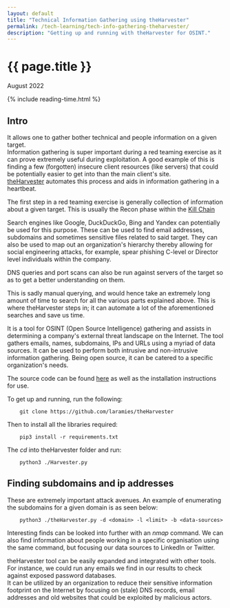 ```yaml
---
layout: default
title: "Technical Information Gathering using theHarvester"
permalink: /tech-learning/tech-info-gathering-theharvester/
description: "Getting up and running with theHarvester for OSINT."
---
```

<h1>{{ page.title }}</h1>
<p class="subtitle">August 2022</p>

{% include reading-time.html %}

## Intro
It allows one to gather bother technical and people information on a given target.  
Information gathering is super important during a red teaming exercise as it can prove extremely useful during exploitation. A good example of this is finding a few (forgotten) insecure client resources (like servers) that could be potentially easier to get into than the main client's site.  
[theHarvester](https://www.kali.org/tools/theharvester/) automates this process and aids in information gathering in a heartbeat.  

The first step in a red teaming exercise is generally collection of information about a given target. This is usually the Recon phase within the [Kill Chain](https://www.lockheedmartin.com/en-us/capabilities/cyber/cyber-kill-chain.html)

Search engines like Google, DuckDuckGo, Bing and Yandex can potentially be used for this purpose. These can be used to find email addresses, subdomains and sometimes sensitive files related to said target. They can also be used to map out an organization's hierarchy thereby allowing for social engineering attacks, for example, spear phishing C-level or Director level individuals within the company.

DNS queries and port scans can also be run against servers of the target so as to get a better understanding on them.

This is sadly manual querying, and would hence take an extremely long amount of time to search for all the various parts explained above. This is where theHarvester steps in; it can automate a lot of the aforementioned searches and save us time.

It is a tool for OSINT (Open Source Intelligence) gathering and assists in determining a company's external threat landscape on the Internet. The tool gathers emails, names, subdomains, IPs and URLs using a myriad of data sources. It can be used to perform both intrusive and non-intrusive information gathering. Being open source, it can be catered to a specific organization's needs. 

The source code can be found [here](https://github.com/laramies/theHarvester)  as well as the installation instructions for use.

To get up and running, run the following:
```console
    git clone https://github.com/laramies/theHarvester
```
Then to install all the libraries required:
```console
    pip3 install -r requirements.txt
```
The _cd_ into theHarvester folder and run:
```console
    python3 ./Harvester.py
```

## Finding subdomains and ip addresses
These are extremely important attack avenues.
An example of enumerating the subdomains for a given domain is as seen below:
```console
    python3 ./theHarvester.py -d <domain> -l <limit> -b <data-sources>
```
Interesting finds can be looked into further with an _nmap_ command.
We can also find information about people working in a specific organisation using the same command, but focusing our data sources to LinkedIn or Twitter.  

theHarvester tool can be easily expanded and integrated with other tools. For instance, we could run any emails we find in our results to check against exposed password databases.  
It can be utilized by an organization to reduce their sensitive information footprint on the Internet by focusing on (stale) DNS records, email addresses and old websites that could be exploited by malicious actors. 